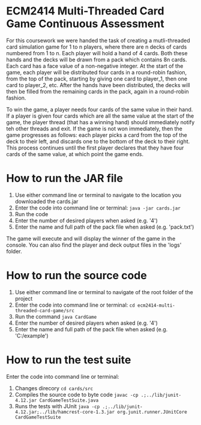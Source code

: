 # ECM2414 Multi-Threaded Card Game Continuous Assessment
For this coursework we were handed the task of creating a mutli-threaded card simulation game for 1 to n players, where there are n decks of cards numbered from 1 to n. Each player will hold a hand of 4 cards. Both these hands and the decks will be drawn from a pack which contains 8n cards. Each card has a face value of a non-negative integer. At the start of the game, each player will be distributed four cards in a round-robin fashion, from the top of the pack, starting by giving one card to player_1, then one card to player_2, etc. After the hands have been distributed, the decks will then be filled from the remaining cards in the pack, again in a round-robin fashion.

To win the game, a player needs four cards of the same value in their hand. If a player is given four cards which are all the same value at the start of the game, the player thread (that has a winning hand) should immediately notify teh other threads and exit. If the game is not won immediately, then the game progresses as follows: each player picks a card from the top of the deck to their left, and discards one to the bottom of the deck to their right. This process continues until the first player declares that they have four cards of the same value, at which point the game ends.

# How to run the JAR file
1. Use either command line or terminal to navigate to the location you downloaded the cards.jar
2. Enter the code into command line or terminal: 
  ``
  java -jar cards.jar
  ``
3. Run the code
4. Enter the number of desired players when asked (e.g. '4')
5. Enter the name and full path of the pack file when asked (e.g. 'pack.txt')

The game will execute and will display the winner of the game in the console. You can also find the player and deck output files in the 'logs' folder.

# How to run the source code
1. Use either command line or terminal to navigate of the root folder of the project
2. Enter the code into command line or terminal: 
  ``
  cd ecm2414-multi-threaded-card-game/src
  ``
3. Run the command
  ``
  java CardGame
  ``
 4. Enter the number of desired players when asked (e.g. '4')
 5. Enter the name and full path of the pack file when asked (e.g. 'C:/example')

# How to run the test suite 
Enter the code into command line or terminal: 
1. Changes direcory
  ``
  cd cards/src
  ``
2. Compiles the source code to byte code
  ``
  javac -cp .;../lib/junit-4.12.jar CardGameTestSuite.java
  ``
3. Runs the tests with JUnit
``
  java -cp .;../lib/junit-4.12.jar;../lib/hamcrest-core-1.3.jar org.junit.runner.JUnitCore CardGameTestSuite
  ``

